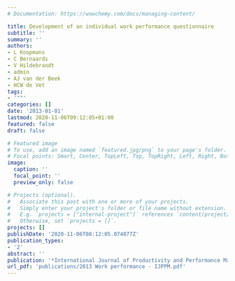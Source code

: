 ```yaml
---
# Documentation: https://wowchemy.com/docs/managing-content/

title: Development of an individual work performance questionnaire
subtitle: ''
summary: ''
authors:
- L Koopmans
- C Bernaards
- V Hildebrandt
- admin
- AJ van der Beek
- HCW de Vet
tags:
- '""'
categories: []
date: '2013-01-01'
lastmod: 2020-11-06T09:12:05+01:00
featured: false
draft: false

# Featured image
# To use, add an image named `featured.jpg/png` to your page's folder.
# Focal points: Smart, Center, TopLeft, Top, TopRight, Left, Right, BottomLeft, Bottom, BottomRight.
image:
  caption: ''
  focal_point: ''
  preview_only: false

# Projects (optional).
#   Associate this post with one or more of your projects.
#   Simply enter your project's folder or file name without extension.
#   E.g. `projects = ["internal-project"]` references `content/project/deep-learning/index.md`.
#   Otherwise, set `projects = []`.
projects: []
publishDate: '2020-11-06T08:12:05.074077Z'
publication_types:
- '2'
abstract: ''
publication: '*International Journal of Productivity and Performance Management*'
url_pdf: 'publications/2013 Work performance - IJPPM.pdf'
---
```

